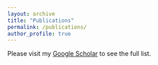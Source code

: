 ```yaml
---
layout: archive
title: "Publications"
permalink: /publications/
author_profile: true
---
```


Please visit my [Google Scholar](https://scholar.google.com/citations?user=UwKQbYcAAAAJ&hl=en) to see the full list.

 